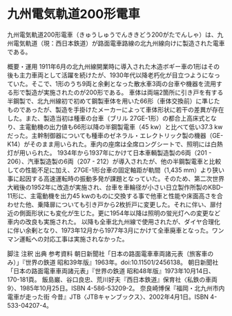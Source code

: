 # 九州電気軌道200形電車

九州電気軌道200形電車（きゅうしゅうでんききどう200がたでんしゃ）は、九州電気軌道（現：西日本鉄道）が路面電車路線の北九州線向けに製造された電車である。

概要・運用
1911年6月の北九州線開業時に導入された木造ボギー車の1形はその後も主力車両として活躍を続けたが、1930年代以降老朽化が目立つようになっていた。そこで、1形のうち9両と余剰となった散水車3両の台車や機器を流用する形で製造が実施されたのが200形である。
車体は両端2箇所に引き戸を有する半鋼製で、北九州線初で初めて鋼製車体を用いた66形（車体交換前）に準じたものであったが、製造を手掛けたメーカーによって車体形状に若干の差異が存在した。また、製造当初は種車の台車（ブリル 27GE-1形）の都合上高床式となり、主電動機の出力値も66形以降の半鋼製電車（45 kw）と比べて低い37.3 kwだった。主幹制御器についても種車のゼネラル・エレクトリック製の機器（GE-K14）がそのまま用いられた。車内の座席は全席ロングシートで、照明には白熱灯が用いられた。
1934年から1937年にかけて日本車輌製造製の6両（201 - 206）、汽車製造製の6両（207 - 212）が導入されたが、他の半鋼製電車と比較しての性能不足に加え、27GE-1形台車の固定軸距が軌間（1,435 mm）より狭い事に起因する高速運転時の振動多発が課題となっていた。そのため、第二次世界大戦後の1952年に改造が実施され、台車を車輪径が小さい日立製作所製のKBD-11形に、主電動機を出力45 kwのものに交換する事で他車と性能や床面高さを合わせた他、乗降扉についても引き戸から2枚折戸に変更した。それに伴い、扉付近の側面形状にも変化が生じた。更に1954年以降は照明の蛍光灯への変更など車内の改良も実施された。
以降も全車北九州線で使用されたが、ダイヤ合理化に伴い余剰となり、1973年12月から1977年3月にかけて全車廃車となった。ワンマン運転への対応工事は実施されなかった。

脚注
注釈
出典
参考資料
朝日新聞社「日本の路面電車車両諸元表（旅客車のみ）」『世界の鉄道 昭和39年版』1963年。doi:10.11501/2456138。 
朝日新聞社「日本の路面電車車両諸元表」『世界の鉄道 昭和48年版』1973年10月14日、170-181頁。 
飯島巌、谷口良忠、荒川好夫『西日本鉄道』保育社〈私鉄の車両 9〉、1985年10月25日。ISBN 4-586-53209-2。 
奈良崎博保『福岡・北九州市内電車が走った街 今昔』JTB〈JTBキャンブックス〉、2002年4月1日。ISBN 4-533-04207-4。